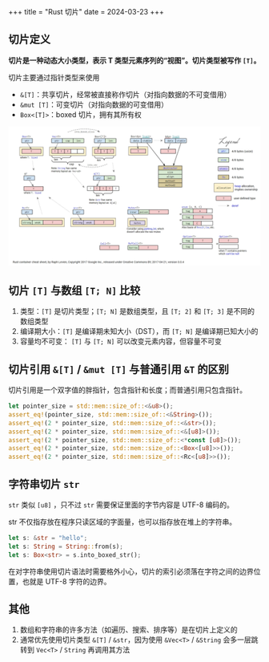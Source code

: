 +++
title = "Rust 切片"
date = 2024-03-23
+++

## 切片定义

**切片是一种动态大小类型，表示 T 类型元素序列的“视图”。切片类型被写作 `[T]`。**

切片主要通过指针类型来使用
- `&[T]`：共享切片，经常被直接称作切片（对指向数据的不可变借用）
- `&mut [T]`：可变切片（对指向数据的可变借用）
- `Box<[T]>`：boxed 切片，拥有其所有权

![rust-container-cheat-sheet](rust-container-cheat-sheet.png)

## 切片 `[T]` 与数组 `[T; N]` 比较
1. 类型：`[T]` 是切片类型；`[T; N]` 是数组类型，且 `[T; 2]` 和 `[T; 3]` 是不同的数组类型
2. 编译期大小：`[T]` 是编译期未知大小（DST），而 `[T; N]` 是编译期已知大小的
3. 容量均不可变： `[T]` 与 `[T; N]` 可以改变元素内容，但容量不可变

## 切片引用 `&[T]` / `&mut [T]` 与普通引用 `&T` 的区别
切片引用是一个双字值的胖指针，包含指针和长度；而普通引用只包含指针。
```rust
let pointer_size = std::mem::size_of::<&u8>();
assert_eq!(pointer_size, std::mem::size_of::<&String>());
assert_eq!(2 * pointer_size, std::mem::size_of::<&str>());
assert_eq!(2 * pointer_size, std::mem::size_of::<&[u8]>());
assert_eq!(2 * pointer_size, std::mem::size_of::<*const [u8]>());
assert_eq!(2 * pointer_size, std::mem::size_of::<Box<[u8]>>());
assert_eq!(2 * pointer_size, std::mem::size_of::<Rc<[u8]>>());
```

## 字符串切片 `str`
`str` 类似 `[u8]` ，只不过 `str` 需要保证里面的字节内容是 UTF-8 编码的。

str 不仅指存放在程序只读区域的字面量，也可以指存放在堆上的字符串。
```rust
let s: &str = "hello";
let s: String = String::from(s);
let s: Box<str> = s.into_boxed_str();
```

在对字符串使用切片语法时需要格外小心，切片的索引必须落在字符之间的边界位置，也就是 UTF-8 字符的边界。

## 其他
1. 数组和字符串的许多方法（如遍历、搜索、排序等）是在切片上定义的
2. 通常优先使用切片类型 `&[T]` / `&str`，因为使用 `&Vec<T>` / `&String` 会多一层跳转到 `Vec<T>` / `String` 再调用其方法